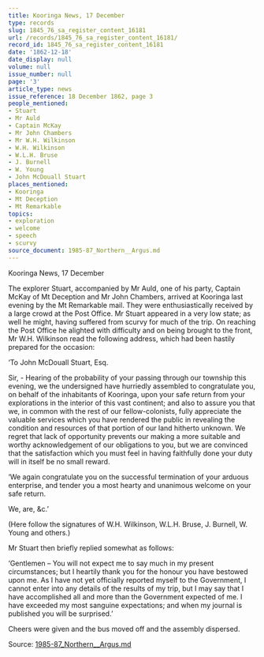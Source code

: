 ```yaml
---
title: Kooringa News, 17 December
type: records
slug: 1845_76_sa_register_content_16181
url: /records/1845_76_sa_register_content_16181/
record_id: 1845_76_sa_register_content_16181
date: '1862-12-18'
date_display: null
volume: null
issue_number: null
page: '3'
article_type: news
issue_reference: 18 December 1862, page 3
people_mentioned:
- Stuart
- Mr Auld
- Captain McKay
- Mr John Chambers
- Mr W.H. Wilkinson
- W.H. Wilkinson
- W.L.H. Bruse
- J. Burnell
- W. Young
- John McDouall Stuart
places_mentioned:
- Kooringa
- Mt Deception
- Mt Remarkable
topics:
- exploration
- welcome
- speech
- scurvy
source_document: 1985-87_Northern__Argus.md
---
```


Kooringa News, 17 December

The explorer Stuart, accompanied by Mr Auld, one of his party, Captain McKay of Mt Deception and Mr John Chambers, arrived at Kooringa last evening by the Mt Remarkable mail.  They were enthusiastically received by a large crowd at the Post Office.  Mr Stuart appeared in a very low state; as well he might, having suffered from scurvy for much of the trip.  On reaching the Post Office he alighted with difficulty and on being brought to the front, Mr W.H. Wilkinson read the following address, which had been hastily prepared for the occasion:

‘To John McDouall Stuart, Esq.

Sir, - Hearing of the probability of your passing through our township this evening, we the undersigned have hurriedly assembled to congratulate you, on behalf of the inhabitants of Kooringa, upon your safe return from your explorations in the interior of this vast continent; and also to assure you that we, in common with the rest of our fellow-colonists, fully appreciate the valuable services which you have rendered the public in revealing the condition and resources of that portion of our land hitherto unknown.  We regret that lack of opportunity prevents our making a more suitable and worthy acknowledgement of our obligations to you, but we are convinced that the satisfaction which you must feel in having faithfully done your duty will in itself be no small reward.

‘We again congratulate you on the successful termination of your arduous enterprise, and tender you a most hearty and unanimous welcome on your safe return.

We, are, &c.’

(Here follow the signatures of W.H. Wilkinson, W.L.H. Bruse, J. Burnell, W. Young and others.)

Mr Stuart then briefly replied somewhat as follows:

‘Gentlemen – You will not expect me to say much in my present circumstances; but I heartily thank you for the honour you have bestowed upon me.  As I have not yet officially reported myself to the Government, I cannot enter into any details of the results of my trip, but I may say that I have accomplished all and more than the Government expected of me.  I have exceeded my most sanguine expectations; and when my journal is published you will be surprised.’

Cheers were given and the bus moved off and the assembly dispersed.

Source: [1985-87_Northern__Argus.md](/downloads/markdown/1985-87_Northern__Argus.md)
